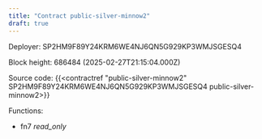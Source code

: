 ```yaml
---
title: "Contract public-silver-minnow2"
draft: true
---
```

Deployer: SP2HM9F89Y24KRM6WE4NJ6QN5G929KP3WMJSGESQ4


 



Block height: 686484 (2025-02-27T21:15:04.000Z)

Source code: {{<contractref "public-silver-minnow2" SP2HM9F89Y24KRM6WE4NJ6QN5G929KP3WMJSGESQ4 public-silver-minnow2>}}

Functions:

* fn7 _read_only_
